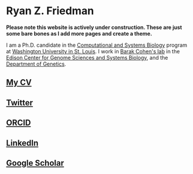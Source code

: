 # Ryan Z. Friedman
**Please note this website is actively under construction. These are just some bare bones as I add more pages and create a theme.**

I am a Ph.D. candidate in the [Computational and Systems Biology](http://dbbs.wustl.edu/divprograms/compbio/Pages/default.aspx) program at [Washington University in St. Louis](https://wustl.edu/). I work in [Barak Cohen's lab](http://genetics.wustl.edu/bclab/) in the [Edison Center for Genome Sciences and Systems Biology](https://genomesciences.wustl.edu/), and the [Department of Genetics](https://genetics.wustl.edu).

## [My CV](https://drive.google.com/file/d/12HEM3Ywz7tWWIDGeGKduB2joa9y-c8AL/view?usp=sharing)
## [Twitter](https://twitter.com/rfriedman22)
## [ORCID](https://orcid.org/0000-0001-9013-8676)
## [LinkedIn](https://www.linkedin.com/in/ryanfriedman22/)
## [Google Scholar](https://scholar.google.com/citations?user=TR8GZ_cAAAAJ&hl=en&oi=ao)
